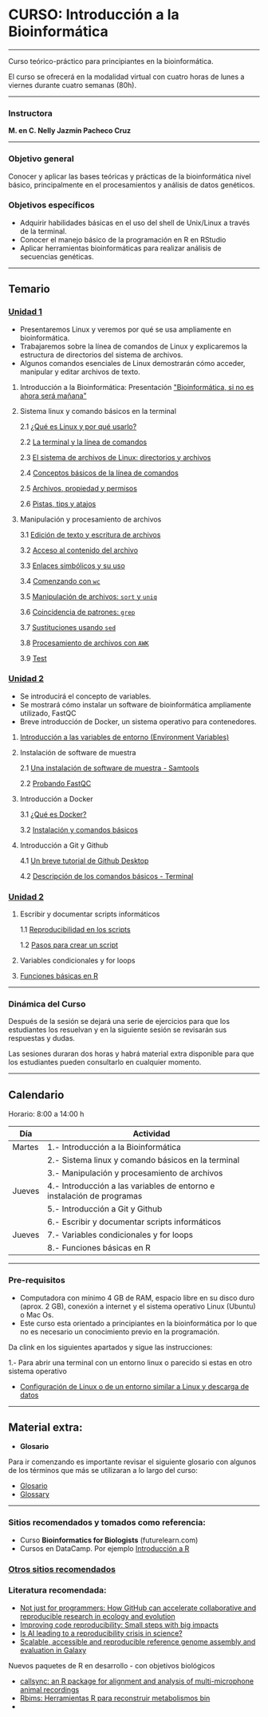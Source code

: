 # CURSO: Introducción a la Bioinformática

---

Curso teórico-práctico para principiantes en la bioinformática.

El curso se ofrecerá en la modalidad virtual con cuatro horas de lunes a viernes durante cuatro semanas (80h).

---

### Instructora

**M. en C. Nelly Jazmín Pacheco Cruz**

---

### Objetivo general

Conocer y aplicar las bases teóricas y prácticas de la bioinformática nivel básico, principalmente en el procesamientos y análisis de datos genéticos.

### Objetivos específicos

- Adquirir habilidades básicas en el uso del shell de Unix/Linux a través de la terminal.
- Conocer el manejo básico de la programación en R en RStudio
- Aplicar herramientas bioinformáticas para realizar análisis de secuencias genéticas.

---

## Temario

### [Unidad 1](doc/Unidad_01/)

- Presentaremos Linux y veremos por qué se usa ampliamente en bioinformática.
- Trabajaremos sobre la línea de comandos de Linux y explicaremos la estructura de directorios del sistema de archivos.
- Algunos comandos esenciales de Linux demostrarán cómo acceder, manipular y editar archivos de texto.

1. Introducción a la Bioinformática: Presentación ["Bioinformática, si no es ahora será mañana"](https://docs.google.com/presentation/d/e/2PACX-1vTJithkqakvslzBI_T1MJisIqemVi-fdU9uDC5SB6IR7GK3zc3oAEHFbPJiciHMbJT9yvuSovfOdTJk/pub?start=true&loop=false&delayms=60000)

2. Sistema linux y comando básicos en la terminal

    2.1 [¿Qué es Linux y por qué usarlo?](Linux.md)

    2.2 [La terminal y la línea de comandos](Terminal.md)

    2.3 [El sistema de archivos de Linux: directorios y archivos](Sistema_archivos_linux.md)

    2.4 [Conceptos básicos de la línea de comandos](linea_comandos.md)

    2.5 [Archivos, propiedad y permisos](Archivos_permisos.md)

    2.6 [Pistas, tips y atajos](https://drive.google.com/file/d/1Fwb7rzihKH6SpdX6pCLlJZqEppxmxBpI/view?usp=sharing)

3. Manipulación y procesamiento de archivos

    3.1 [Edición de texto y escritura de archivos](Edicion_texto.md)

    3.2 [Acceso al contenido del archivo](Acceso_cont_archivo.md)

    3.3 [Enlaces simbólicos y su uso](Enlaces_simbolicos.md)

    3.4 [Comenzando con `wc`](wc.md)

    3.5 [Manipulación de archivos: `sort` y `uniq`](sort_uniq.md)

    3.6 [Coincidencia de patrones: `grep`](grep.md)

    3.7 [Sustituciones usando `sed`](sed.md)

    3.8 [Procesamiento de archivos con `AWK`](awk.md)

    3.9 [Test](Test_parte1.md)

### [Unidad 2](doc/Unidad_02/)

- Se introducirá el concepto de variables.
- Se mostrará cómo instalar un software de bioinformática ampliamente utilizado, FastQC
- Breve introducción de Docker, un sistema operativo para contenedores.

1. [Introducción a las variables de entorno (Environment Variables)](doc/Unidad_02/env_shell_var.md)

2. Instalación de software de muestra

    2.1 [Una instalación de software de muestra - Samtools](doc/Unidad_02/instalacion.md)
    
    2.2 [Probando FastQC](doc/Unidad_02/FastQC.md)

3. Introducción a Docker

    3.1 [¿Qué es Docker?](doc/Unidad_02/Docker_intro.md)

    3.2 [Instalación y comandos básicos](doc/Unidad_02/Docker_commands.md)

4. Introducción a Git y Github

    4.1 [Un breve tutorial de Github Desktop](doc/Unidad_02/GitHub/README.md)

    4.2 [Descripción de los comandos básicos - Terminal](doc/Unidad_02/GitHub/comandos.md)

### [Unidad 2](doc/Unidad_03/)

1. Escribir y documentar scripts informáticos
    
    1.1 [Reproducibilidad en los scripts](doc/Unidad_03/Reproducibilidad.md)
    
    1.2 [Pasos para crear un script](doc/Unidad_03/resumen_scripts.md)

2. Variables condicionales y for loops

3. [Funciones básicas en R](doc/Unidad_03/Programando_en_R.md)

---

### Dinámica del Curso
Después de la sesión se dejará una serie de ejercicios para que los estudiantes los resuelvan y en la siguiente sesión se revisarán sus respuestas y dudas.

Las sesiones duraran dos horas y habrá material extra disponible para que los estudiantes pueden consultarlo en cualquier momento.

---

## Calendario
Horario: 8:00 a 14:00 h

| Día | Actividad |
| --- |  --- |
| Martes  | 1.- Introducción a la Bioinformática |
|      |  2.- Sistema linux y comando básicos en la terminal |
|        |  3.- Manipulación y procesamiento de archivos |
|Jueves  | 4.- Introducción a las variables de entorno e instalación de programas |
|              | 5.- Introducción a Git y Github |
|              | 6.- Escribir y documentar scripts informáticos |
|Jueves  | 7.- Variables condicionales y for loops |
|          | 8.- Funciones básicas en R |

---
### Pre-requisitos

- Computadora con mínimo 4 GB de RAM, espacio libre en su disco duro (aprox. 2 GB), conexión a internet y el sistema operativo Linux (Ubuntu) o Mac Os.
- Este curso esta orientado a principiantes en la bioinformática por lo que no es necesario un conocimiento previo en la programación.


Da clink en los siguientes apartados y sigue las instrucciones:

1.- Para abrir una terminal con un entorno linux o parecido si estas en otro sistema operativo
- [Configuración de Linux o de un entorno similar a Linux y descarga de datos](Inst_conf_Linux.md)

---

## Material extra:

- **Glosario**

Para ir comenzando es importante revisar el siguiente glosario con algunos de los términos que más se utilizaran a lo largo del curso:
- [Glosario](Glosario.md)
- [Glossary](Glossary.md)

---

### Sitios recomendados y tomados como referencia:

- Curso **Bioinformatics for Biologists** (futurelearn.com)
- Cursos en DataCamp. Por ejemplo [Introducción a R](https://www.datacamp.com/courses/free-introduction-to-r)

### [Otros sitios recomendados](https://github.com/NellyJazminPC/bioinfo4biologist/blob/main/Otros_recursos_recomendados.md)


### Literatura recomendada:

- [Not just for programmers: How GitHub can accelerate collaborative and reproducible research in ecology and evolution](https://besjournals.onlinelibrary.wiley.com/doi/full/10.1111/2041-210X.14108)
- [Improving code reproducibility: Small steps with big impacts](https://communities.springernature.com/posts/improving-code-reproducibility-small-steps-with-big-impacts?utm_source=newsletter_mailer&utm_medium=email&utm_campaign=newsletter)
- [Is AI leading to a reproducibility crisis in science?](https://www.nature.com/articles/d41586-023-03817-6)
- [Scalable, accessible and reproducible reference genome assembly and evaluation in Galaxy](https://www.nature.com/articles/s41587-023-02100-3)

Nuevos paquetes de R en desarrollo - con objetivos biológicos 
- [callsync: an R package for alignment and analysis of multi-microphone animal recordings](https://www.biorxiv.org/content/10.1101/2023.02.07.527470v2?rss=1)
- [Rbims: Herramientas R para reconstruir metabolismos bin](https://github.com/mirnavazquez/RbiMs)
- 
